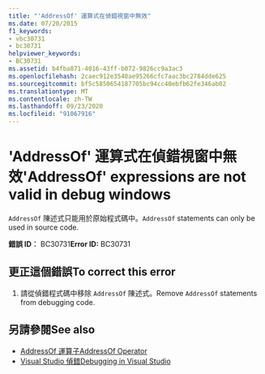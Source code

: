 ```yaml
---
title: "'AddressOf' 運算式在偵錯視窗中無效"
ms.date: 07/20/2015
f1_keywords:
- vbc30731
- bc30731
helpviewer_keywords:
- BC30731
ms.assetid: b4fba871-4016-43ff-b072-9826cc9a3ac3
ms.openlocfilehash: 2caec912e3548ae95266cfc7aac3bc2784dde625
ms.sourcegitcommit: bf5c5850654187705bc94cc40ebfb62fe346ab02
ms.translationtype: MT
ms.contentlocale: zh-TW
ms.lasthandoff: 09/23/2020
ms.locfileid: "91067916"
---
```

# <a name="addressof-expressions-are-not-valid-in-debug-windows"></a><span data-ttu-id="4d3ef-102">'AddressOf' 運算式在偵錯視窗中無效</span><span class="sxs-lookup"><span data-stu-id="4d3ef-102">'AddressOf' expressions are not valid in debug windows</span></span>

<span data-ttu-id="4d3ef-103">`AddressOf` 陳述式只能用於原始程式碼中。</span><span class="sxs-lookup"><span data-stu-id="4d3ef-103">`AddressOf` statements can only be used in source code.</span></span>  
  
 <span data-ttu-id="4d3ef-104">**錯誤 ID︰** BC30731</span><span class="sxs-lookup"><span data-stu-id="4d3ef-104">**Error ID:** BC30731</span></span>  
  
## <a name="to-correct-this-error"></a><span data-ttu-id="4d3ef-105">更正這個錯誤</span><span class="sxs-lookup"><span data-stu-id="4d3ef-105">To correct this error</span></span>  
  
1. <span data-ttu-id="4d3ef-106">請從偵錯程式碼中移除 `AddressOf` 陳述式。</span><span class="sxs-lookup"><span data-stu-id="4d3ef-106">Remove `AddressOf` statements from debugging code.</span></span>  
  
## <a name="see-also"></a><span data-ttu-id="4d3ef-107">另請參閱</span><span class="sxs-lookup"><span data-stu-id="4d3ef-107">See also</span></span>

- [<span data-ttu-id="4d3ef-108">AddressOf 運算子</span><span class="sxs-lookup"><span data-stu-id="4d3ef-108">AddressOf Operator</span></span>](../language-reference/operators/addressof-operator.md)
- [<span data-ttu-id="4d3ef-109">Visual Studio 偵錯</span><span class="sxs-lookup"><span data-stu-id="4d3ef-109">Debugging in Visual Studio</span></span>](/visualstudio/debugger/debugger-feature-tour)
